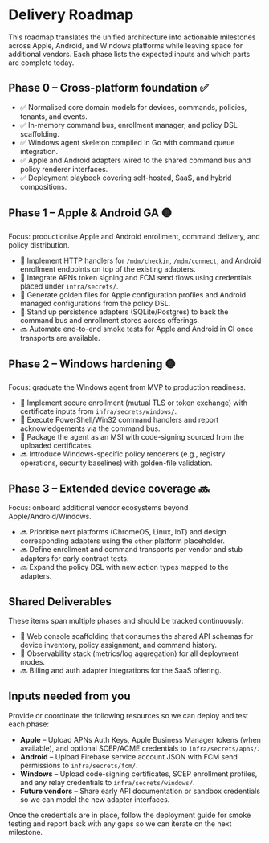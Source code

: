 # Delivery Roadmap

This roadmap translates the unified architecture into actionable milestones across Apple, Android, and Windows platforms while leaving space for additional vendors. Each phase lists the expected inputs and which parts are complete today.

## Phase 0 – Cross-platform foundation ✅

- ✅ Normalised core domain models for devices, commands, policies, tenants, and events.
- ✅ In-memory command bus, enrollment manager, and policy DSL scaffolding.
- ✅ Windows agent skeleton compiled in Go with command queue integration.
- ✅ Apple and Android adapters wired to the shared command bus and policy renderer interfaces.
- ✅ Deployment playbook covering self-hosted, SaaS, and hybrid compositions.

## Phase 1 – Apple & Android GA 🟡

Focus: productionise Apple and Android enrollment, command delivery, and policy distribution.

- 🔄 Implement HTTP handlers for `/mdm/checkin`, `/mdm/connect`, and Android enrollment endpoints on top of the existing adapters.
- 🔄 Integrate APNs token signing and FCM send flows using credentials placed under `infra/secrets/`.
- 🔄 Generate golden files for Apple configuration profiles and Android managed configurations from the policy DSL.
- 🔄 Stand up persistence adapters (SQLite/Postgres) to back the command bus and enrollment stores across offerings.
- 🔜 Automate end-to-end smoke tests for Apple and Android in CI once transports are available.

## Phase 2 – Windows hardening 🟡

Focus: graduate the Windows agent from MVP to production readiness.

- 🔄 Implement secure enrollment (mutual TLS or token exchange) with certificate inputs from `infra/secrets/windows/`.
- 🔄 Execute PowerShell/Win32 command handlers and report acknowledgements via the command bus.
- 🔄 Package the agent as an MSI with code-signing sourced from the uploaded certificates.
- 🔜 Introduce Windows-specific policy renderers (e.g., registry operations, security baselines) with golden-file validation.

## Phase 3 – Extended device coverage 🔜

Focus: onboard additional vendor ecosystems beyond Apple/Android/Windows.

- 🔜 Prioritise next platforms (ChromeOS, Linux, IoT) and design corresponding adapters using the `other` platform placeholder.
- 🔜 Define enrollment and command transports per vendor and stub adapters for early contract tests.
- 🔜 Expand the policy DSL with new action types mapped to the adapters.

## Shared Deliverables

These items span multiple phases and should be tracked continuously:

- 🔄 Web console scaffolding that consumes the shared API schemas for device inventory, policy assignment, and command history.
- 🔄 Observability stack (metrics/log aggregation) for all deployment modes.
- 🔜 Billing and auth adapter integrations for the SaaS offering.

## Inputs needed from you

Provide or coordinate the following resources so we can deploy and test each phase:

- **Apple** – Upload APNs Auth Keys, Apple Business Manager tokens (when available), and optional SCEP/ACME credentials to `infra/secrets/apns/`.
- **Android** – Upload Firebase service account JSON with FCM send permissions to `infra/secrets/fcm/`.
- **Windows** – Upload code-signing certificates, SCEP enrollment profiles, and any relay credentials to `infra/secrets/windows/`.
- **Future vendors** – Share early API documentation or sandbox credentials so we can model the new adapter interfaces.

Once the credentials are in place, follow the deployment guide for smoke testing and report back with any gaps so we can iterate on the next milestone.
